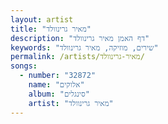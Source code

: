 ```yaml
---
layout: artist
title: "מאיר גרינוולד"
description: "דף האמן מאיר גרינוולד"
keywords: "שירים, מוזיקה, מאיר גרינוולד"
permalink: /artists/מאיר-גרינוולד/
songs:
  - number: "32872"
    name: "אלוקים"
    album: "סינגלים"
    artist: "מאיר גרינוולד"
---
```

